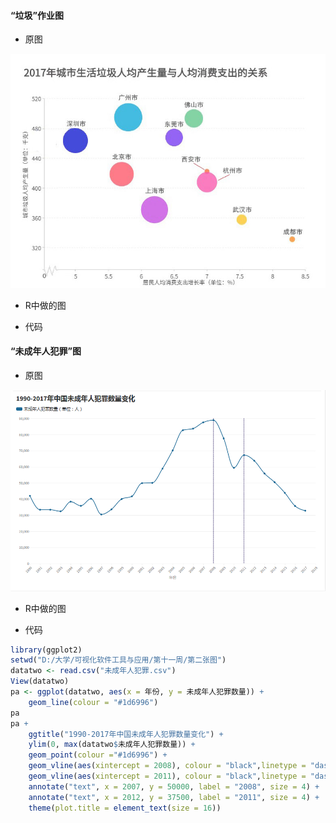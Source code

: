 #### “垃圾”作业图

- 原图

![image](https://github.com/wangsihan98/homework/blob/master/homework4-picture3.jpg)

- R中做的图


- 代码




#### “未成年人犯罪”图

- 原图

![image](https://github.com/wangsihan98/homework/blob/master/homework5-picture2.png)

- R中做的图


- 代码
```R
library(ggplot2)
setwd("D:/大学/可视化软件工具与应用/第十一周/第二张图")
datatwo <- read.csv("未成年人犯罪.csv")
View(datatwo)
pa <- ggplot(datatwo, aes(x = 年份, y = 未成年人犯罪数量)) + 
	geom_line(colour = "#1d6996")
pa
pa +
	ggtitle("1990-2017年中国未成年人犯罪数量变化") +
	ylim(0, max(datatwo$未成年人犯罪数量)) +
	geom_point(colour ="#1d6996") +
	geom_vline(aes(xintercept = 2008), colour = "black",linetype = "dashed", size = 0.5) +
	geom_vline(aes(xintercept = 2011), colour = "black",linetype = "dashed", size = 0.5) +
	annotate("text", x = 2007, y = 50000, label = "2008", size = 4) +
	annotate("text", x = 2012, y = 37500, label = "2011", size = 4) +
	theme(plot.title = element_text(size = 16))
```
